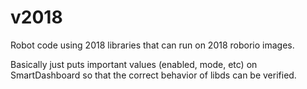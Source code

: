 # v2018

Robot code using 2018 libraries that can run on 2018 roborio images.

Basically just puts important values (enabled, mode, etc) on SmartDashboard so that the correct behavior of libds can be verified.
